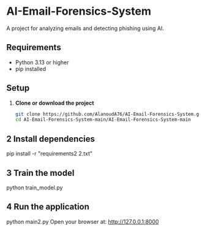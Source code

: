 # AI-Email-Forensics-System

A project for analyzing emails and detecting phishing using AI.

## Requirements

- Python 3.13 or higher
- pip installed

## Setup

1. **Clone or download the project**
   ```bash
   git clone https://github.com/AlanoudA76/AI-Email-Forensics-System.git
   cd AI-Email-Forensics-System-main/AI-Email-Forensics-System-main
## 2 Install dependencies
pip install -r "requirements2 2.txt"
## 3 Train the model
python train_model.py
## 4 Run the application
python main2.py
Open your browser at: http://127.0.0.1:8000
